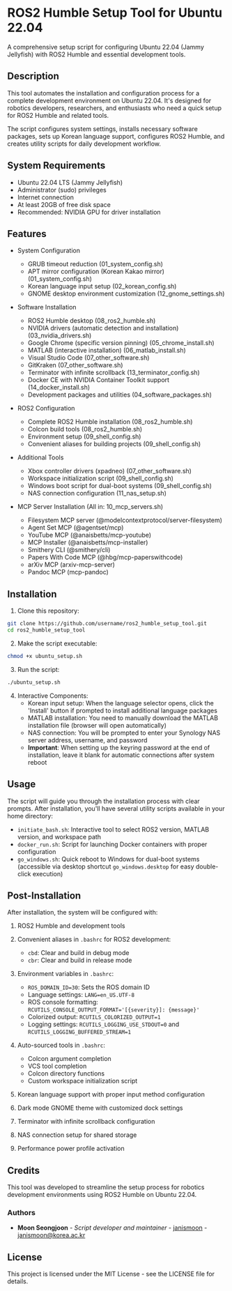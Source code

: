# ROS2 Humble Setup Tool for Ubuntu 22.04

A comprehensive setup script for configuring Ubuntu 22.04 (Jammy Jellyfish) with ROS2 Humble and essential development tools.

## Description

This tool automates the installation and configuration process for a complete development environment on Ubuntu 22.04. It's designed for robotics developers, researchers, and enthusiasts who need a quick setup for ROS2 Humble and related tools.

The script configures system settings, installs necessary software packages, sets up Korean language support, configures ROS2 Humble, and creates utility scripts for daily development workflow.

## System Requirements

- Ubuntu 22.04 LTS (Jammy Jellyfish)
- Administrator (sudo) privileges
- Internet connection
- At least 20GB of free disk space
- Recommended: NVIDIA GPU for driver installation

## Features

- System Configuration
  - GRUB timeout reduction (01_system_config.sh)
  - APT mirror configuration (Korean Kakao mirror) (01_system_config.sh)
  - Korean language input setup (02_korean_config.sh)
  - GNOME desktop environment customization (12_gnome_settings.sh)

- Software Installation
  - ROS2 Humble desktop (08_ros2_humble.sh)
  - NVIDIA drivers (automatic detection and installation) (03_nvidia_drivers.sh)
  - Google Chrome (specific version pinning) (05_chrome_install.sh)
  - MATLAB (interactive installation) (06_matlab_install.sh)
  - Visual Studio Code (07_other_software.sh)
  - GitKraken (07_other_software.sh)
  - Terminator with infinite scrollback (13_terminator_config.sh)
  - Docker CE with NVIDIA Container Toolkit support (14_docker_install.sh)
  - Development packages and utilities (04_software_packages.sh)

- ROS2 Configuration
  - Complete ROS2 Humble installation (08_ros2_humble.sh)
  - Colcon build tools (08_ros2_humble.sh)
  - Environment setup (09_shell_config.sh)
  - Convenient aliases for building projects (09_shell_config.sh)

- Additional Tools
  - Xbox controller drivers (xpadneo) (07_other_software.sh)
  - Workspace initialization script (09_shell_config.sh)
  - Windows boot script for dual-boot systems (09_shell_config.sh)
  - NAS connection configuration (11_nas_setup.sh)

- MCP Server Installation (All in: 10_mcp_servers.sh)
  - Filesystem MCP server (@modelcontextprotocol/server-filesystem)
  - Agent Set MCP (@agentset/mcp)
  - YouTube MCP (@anaisbetts/mcp-youtube)
  - MCP Installer (@anaisbetts/mcp-installer)
  - Smithery CLI (@smithery/cli)
  - Papers With Code MCP (@hbg/mcp-paperswithcode)
  - arXiv MCP (arxiv-mcp-server)
  - Pandoc MCP (mcp-pandoc)

## Installation

1. Clone this repository:
```bash
git clone https://github.com/username/ros2_humble_setup_tool.git
cd ros2_humble_setup_tool
```

2. Make the script executable:
```bash
chmod +x ubuntu_setup.sh
```

3. Run the script:
```bash
./ubuntu_setup.sh
```

4. Interactive Components:
   - Korean input setup: When the language selector opens, click the 'Install' button if prompted to install additional language packages
   - MATLAB installation: You need to manually download the MATLAB installation file (browser will open automatically)
   - NAS connection: You will be prompted to enter your Synology NAS server address, username, and password
   - **Important**: When setting up the keyring password at the end of installation, leave it blank for automatic connections after system reboot

## Usage

The script will guide you through the installation process with clear prompts. After installation, you'll have several utility scripts available in your home directory:

- `initiate_bash.sh`: Interactive tool to select ROS2 version, MATLAB version, and workspace path
- `docker_run.sh`: Script for launching Docker containers with proper configuration
- `go_windows.sh`: Quick reboot to Windows for dual-boot systems (accessible via desktop shortcut `go_windows.desktop` for easy double-click execution)

## Post-Installation

After installation, the system will be configured with:

1. ROS2 Humble and development tools
2. Convenient aliases in `.bashrc` for ROS2 development:
   - `cbd`: Clear and build in debug mode
   - `cbr`: Clear and build in release mode

3. Environment variables in `.bashrc`:
   - `ROS_DOMAIN_ID=30`: Sets the ROS domain ID
   - Language settings: `LANG=en_US.UTF-8`
   - ROS console formatting: `RCUTILS_CONSOLE_OUTPUT_FORMAT='[{severity}]: {message}'`
   - Colorized output: `RCUTILS_COLORIZED_OUTPUT=1`
   - Logging settings: `RCUTILS_LOGGING_USE_STDOUT=0` and `RCUTILS_LOGGING_BUFFERED_STREAM=1`

4. Auto-sourced tools in `.bashrc`:
   - Colcon argument completion
   - VCS tool completion
   - Colcon directory functions
   - Custom workspace initialization script

5. Korean language support with proper input method configuration
6. Dark mode GNOME theme with customized dock settings
7. Terminator with infinite scrollback configuration
8. NAS connection setup for shared storage
9. Performance power profile activation

## Credits

This tool was developed to streamline the setup process for robotics development environments using ROS2 Humble on Ubuntu 22.04.

### Authors
- **Moon Seongjoon** - *Script developer and maintainer* - [janismoon](https://github.com/janismoon) - janismoon@korea.ac.kr

## License

This project is licensed under the MIT License - see the LICENSE file for details.
